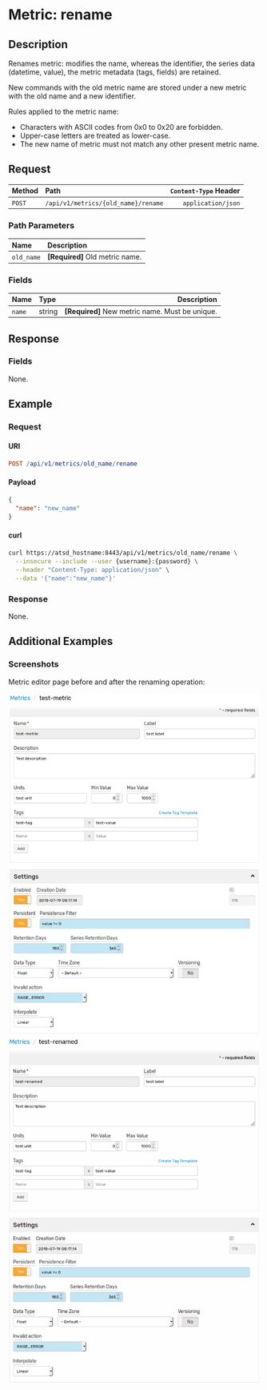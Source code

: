 # Metric: rename

## Description

Renames metric: modifies the name, whereas the identifier, the series data (datetime, value), the metric metadata (tags, fields) are retained.

New commands with the old metric name are stored under a new metric with the old name and a new identifier.

Rules applied to the metric name:

* Characters with ASCII codes from 0x0 to 0x20 are forbidden.
* Upper-case letters are treated as lower-case.
* The new name of metric must not match any other present metric name.

## Request

| **Method** | **Path** | **`Content-Type` Header** |
|:---|:---|---:|
| `POST` | `/api/v1/metrics/{old_name}/rename` | `application/json` |

### Path Parameters

| **Name** | **Description** |
|:---|:---|
| `old_name` | **[Required]** Old metric name. |

### Fields

| **Name** | **Type** | **Description** |
|:---|:---|---:|
| `name` | string | **[Required]** New metric name. Must be unique. |

## Response

### Fields

None.

## Example

### Request

#### URI

```elm
POST /api/v1/metrics/old_name/rename
```

#### Payload

```json
{
  "name": "new_name"
}
```

#### curl

```bash
curl https://atsd_hostname:8443/api/v1/metrics/old_name/rename \
  --insecure --include --user {username}:{password} \
  --header "Content-Type: application/json" \
  --data '{"name":"new_name"}'
```

### Response

None.

## Additional Examples

### Screenshots

Metric editor page before and after the renaming operation:

![Name is test-metric, ID is 178](../../../images/metric_rename_old_name.png) ![Name is test-renamed, ID is 178](../../../images/metric_rename_new_name.png)

